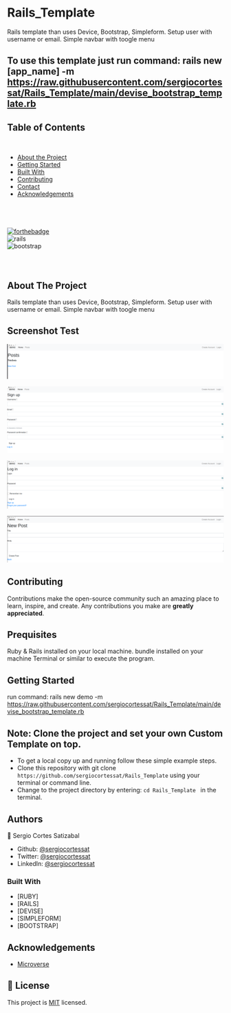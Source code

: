 # Rails_Template
Rails template than uses Device, Bootstrap, Simpleform. Setup user with username or email. Simple navbar with toogle menu

## To use this template just run command: rails new [app_name] -m https://raw.githubusercontent.com/sergiocortessat/Rails_Template/main/devise_bootstrap_template.rb


## Table of Contents
  <br />

* [About the Project](#about-the-project)
* [Getting Started](#getting-started) 
* [Built With](#built-with)
* [Contributing](#contributing)
* [Contact](#authors)
* [Acknowledgements](#acknowledgements) 

#
<br />

[![forthebadge](https://forthebadge.com/images/badges/made-with-ruby.svg)](https://forthebadge.com) </br>
![rails](https://img.shields.io/badge/Ruby_on_Rails-CC0000?style=for-the-badge&logo=ruby-on-rails&logoColor=white) <br/>
![bootstrap](https://img.shields.io/badge/Bootstrap-563D7C?style=for-the-badge&logo=bootstrap&logoColor=white)

<br />

#


<!-- ABOUT THE PROJECT   -->
## About The Project

Rails template than uses Device, Bootstrap, Simpleform. Setup user with username or email. Simple navbar with toogle menu

## Screenshot Test

<p align="center">
  <img height="auto" src="Screenshot.png">
</p>

<p align="center">
  <img height="auto" src="Screenshot2.png">
</p>

<p align="center">
  <img height="auto" src="Screenshot3.png">
</p>

<p align="center">
  <img height="auto" src="Screenshot4.png">
</p>

## Contributing

Contributions make the open-source community such an amazing place to learn, inspire, and create. Any contributions you make are **greatly appreciated**.

## Prequisites

Ruby & Rails installed on your local machine.
bundle installed on your machine
Terminal or similar to execute the program.


## Getting Started

run command: rails new demo -m https://raw.githubusercontent.com/sergiocortessat/Rails_Template/main/devise_bootstrap_template.rb


## Note: Clone the project and set your own Custom Template on top.

- To get a local copy up and running follow these simple example steps.
- Clone this repository with git clone ```https://github.com/sergiocortessat/Rails_Template``` using your terminal or command line.
- Change to the project directory by entering: ```cd Rails_Template ``` in the terminal.


## Authors

👤 Sergio Cortes Satizabal

- Github: [@sergiocortessat](https://github.com/sergiocortessat)
- Twitter: [@sergiocortessat](https://twitter.com/sergiocortessat)
- LinkedIn: [@sergiocortessat](www.linkedin.com/in/sergio-cortes-satizabal-3b452194)

### Built With

* [RUBY]
* [RAILS]
* [DEVISE]
* [SIMPLEFORM]
* [BOOTSTRAP]

<!-- ACKNOWLEDGEMENTS -->
## Acknowledgements

* [Microverse](https://www.microverse.org/)

## 📝 License

This project is [MIT](https://github.com/sergiocortessat/sergiocortessat/blob/main/LICENSE) licensed.


